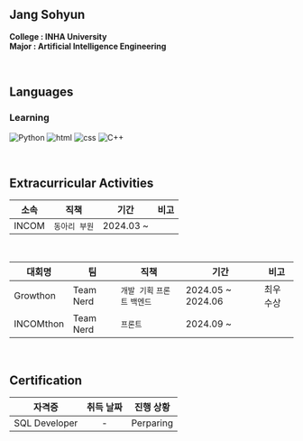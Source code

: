 ## Jang Sohyun
<strong>College : INHA University</strong><br>
<strong>Major : Artificial Intelligence Engineering</strong>

<br>

## Languages
### Learning
![Python](https://img.shields.io/badge/Python-3776AB?style=for-the-badge&logo=python&logoColor=white)
![html](https://img.shields.io/badge/HTML-239120?style=for-the-badge&logo=html5&logoColor=white)
![css](https://img.shields.io/badge/CSS-239120?&style=for-the-badge&logo=css3&logoColor=white)
![C++](https://img.shields.io/badge/C%2B%2B-00599C?style=for-the-badge&logo=c%2B%2B&logoColor=white)

<br>

## Extracurricular Activities
|소속|직책|기간|비고|
|----|----|----|----|
|INCOM|`동아리 부원`|2024.03 ~ |

<br>

|대회명|팀|직책|기간|비고|
|---|---|---|---|---|
|Growthon|Team Nerd|`개발 기획` `프론트` `백엔드`|2024.05 ~ 2024.06|최우수상|
|INCOMthon|Team Nerd|`프론트` |2024.09 ~ |

<br>

## Certification
|자격증|취득 날짜|진행 상황|
|---|:---:|---|
|SQL Developer|-|Perparing|
